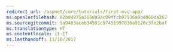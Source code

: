 ```yaml
---
redirect_url: /aspnet/core/tutorials/first-mvc-app/
ms.openlocfilehash: 62bd4975a365da9ac09ffcb97536a8bd060da267
ms.sourcegitcommit: 9a9483aceb34591c97451997036a9120c3fe2baf
ms.translationtype: HT
ms.contentlocale: it-IT
ms.lasthandoff: 11/10/2017
---
```


